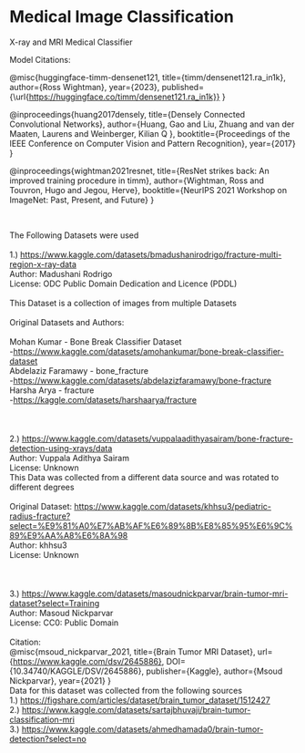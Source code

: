 # Medical Image Classification
X-ray and MRI Medical Classifier

Model Citations:<br>

@misc{huggingface-timm-densenet121,
  title={timm/densenet121.ra_in1k},
  author={Ross Wightman},
  year={2023},
  published={\url{https://huggingface.co/timm/densenet121.ra_in1k}}
}
<br>

@inproceedings{huang2017densely,
  title={Densely Connected Convolutional Networks},
  author={Huang, Gao and Liu, Zhuang and van der Maaten, Laurens and Weinberger, Kilian Q },
  booktitle={Proceedings of the IEEE Conference on Computer Vision and Pattern Recognition},
  year={2017}
}
<be>

@inproceedings{wightman2021resnet,
  title={ResNet strikes back: An improved training procedure in timm},
  author={Wightman, Ross and Touvron, Hugo and Jegou, Herve},
  booktitle={NeurIPS 2021 Workshop on ImageNet: Past, Present, and Future}
}

<br>


The Following  Datasets were used <br>
<br>
1.) https://www.kaggle.com/datasets/bmadushanirodrigo/fracture-multi-region-x-ray-data <br>
Author: Madushani Rodrigo<br>
License: ODC Public Domain Dedication and Licence (PDDL)<br>
<br>
This Dataset is a collection of images from multiple Datasets<br>
<br>
Original Datasets and Authors:<br>
<br>
Mohan Kumar - Bone Break Classifier Dataset<br>
-https://www.kaggle.com/datasets/amohankumar/bone-break-classifier-dataset<br>
Abdelaziz Faramawy - bone_fracture<br>
-https://www.kaggle.com/datasets/abdelazizfaramawy/bone-fracture<br>
Harsha Arya - fracture<br>
-https://kaggle.com/datasets/harshaarya/fracture<br>
<br>
<br>
<br>
2.) https://www.kaggle.com/datasets/vuppalaadithyasairam/bone-fracture-detection-using-xrays/data<br>
Author: Vuppala Adithya Sairam<br>
License: Unknown<br>
This Data was collected from a different data source and was rotated to different degrees<br>
<br>
Original Dataset: https://www.kaggle.com/datasets/khhsu3/pediatric-radius-fracture?select=%E9%81%A0%E7%AB%AF%E6%89%8B%E8%85%95%E6%9C%89%E9%AA%A8%E6%8A%98<br>
Author: khhsu3<br>
License: Unknown<br>
<br>
<br>
<br>
3.) https://www.kaggle.com/datasets/masoudnickparvar/brain-tumor-mri-dataset?select=Training<br>
Author: Masoud Nickparvar<br>
License: CC0: Public Domain<br>
<br>
Citation:<br> 
@misc{msoud_nickparvar_2021,
	title={Brain Tumor MRI Dataset},
	url={https://www.kaggle.com/dsv/2645886},
	DOI={10.34740/KAGGLE/DSV/2645886},
	publisher={Kaggle},
	author={Msoud Nickparvar},
	year={2021}
}
<br>
Data for this dataset was collected from the following sources <br>
1.) https://figshare.com/articles/dataset/brain_tumor_dataset/1512427<br>
2.) https://www.kaggle.com/datasets/sartajbhuvaji/brain-tumor-classification-mri<br>
3.) https://www.kaggle.com/datasets/ahmedhamada0/brain-tumor-detection?select=no<br>
<br>









